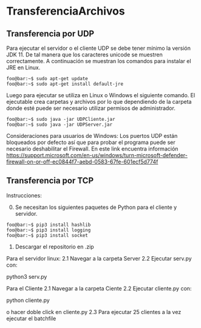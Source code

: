 # TransferenciaArchivos

## Transferencia por UDP

Para ejecutar el servidor o el cliente UDP se debe tener mínimo la versión JDK 11. De tal manera que los caracteres unicode se muestren correctamente. A continuación se muestran los comandos para instalar el JRE en Linux.

```console
foo@bar:~$ sudo apt-get update
foo@bar:~$ sudo apt-get install default-jre
```
Luego para ejecutar se utiliza en Linux o Windows el siguiente comando. El ejecutable crea carpetas y archivos por lo que dependiendo de la carpeta donde esté puede ser necesario utilizar permisos de administrador.

```console
foo@bar:~$ sudo java -jar UDPCliente.jar
foo@bar:~$ sudo java -jar UDPServer.jar
```
Consideraciones para usuarios de Windows: Los puertos UDP están bloqueados por defecto así que para probar el programa puede ser necesario deshabilitar el Firewall. En este link encuentra información https://support.microsoft.com/en-us/windows/turn-microsoft-defender-firewall-on-or-off-ec0844f7-aebd-0583-67fe-601ecf5d774f

## Transferencia por TCP


Instrucciones:

0. Se necesitan los siguientes paquetes de Python para el cliente y servidor.

```console
foo@bar:~$ pip3 install hashlib
foo@bar:~$ pip3 install logging
foo@bar:~$ pip3 install socket
```

1. Descargar el repositorio en .zip

Para el servidor linux:
2.1 Navegar a la carpeta Server
2.2 Ejecutar serv.py con:

python3 serv.py


Para el Cliente
2.1 Navegar a la carpeta Ciente
2.2 Ejecutar cliente.py con:

python cliente.py

o hacer doble click en cliente.py
2.3 Para ejecutar 25 clientes a la vez ejecutar el batchfile

